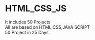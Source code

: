 # HTML_CSS_JS

It includes 50 Projects <br>
All are based on HTML,CSS,JAVA SCRIPT <br>
50 Project in 25 Days
